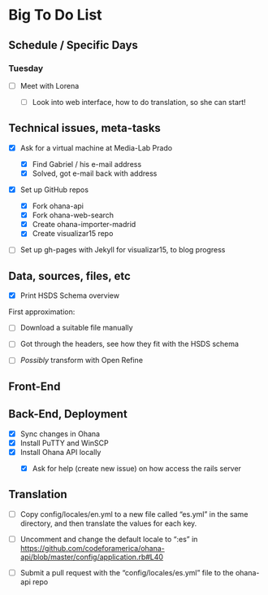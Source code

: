 Big To Do List
==============

Schedule / Specific Days
------------------------
### Tuesday ###
- [ ] Meet with Lorena
  - [ ] Look into web interface, how to do translation, so she can start!


Technical issues, meta-tasks
----------------------------
- [x] Ask for a virtual machine at Media-Lab Prado
  - [x] Find Gabriel / his e-mail address
  - [x] Solved, got e-mail back with address
- [x] Set up GitHub repos
  - [x] Fork ohana-api
  - [x] Fork ohana-web-search
  - [x] Create ohana-importer-madrid
  - [x] Create visualizar15 repo
- [ ] Set up gh-pages with Jekyll for visualizar15, to blog progress

  
Data, sources, files, etc
-------------------------
- [x] Print HSDS Schema overview

First approximation:
- [ ] Download a suitable file manually
- [ ] Got through the headers, see how they fit with the HSDS schema
- [ ] _Possibly_ transform with Open Refine


Front-End
---------


Back-End, Deployment
--------------------
- [x] Sync changes in Ohana
- [x] Install PuTTY and WinSCP
- [x] Install Ohana API locally
  - [x] Ask for help (create new issue) on how access the rails server

  
Translation
-----------
- [ ] Copy config/locales/en.yml to a new file called “es.yml” in the same directory, and then translate the values for each key. 
- [ ] Uncomment and change the default locale to “:es” in https://github.com/codeforamerica/ohana-api/blob/master/config/application.rb#L40
- [ ] Submit a pull request with the “config/locales/es.yml” file to the ohana-api repo



